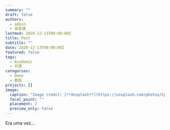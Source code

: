 ```yaml
---
summary: ""
draft: false
authors:
  - admin
  - 吳恩達
lastmod: 2020-12-13T00:00:00Z
title: Post
subtitle: ""
date: 2020-12-13T00:00:00Z
featured: false
tags:
  - Academic
  - 开源
categories:
  - Demo
  - 教程
projects: []
image:
  caption: "Image credit: [**Unsplash**](https://unsplash.com/photos/CpkOjOcXdUY)"
  focal_point: ""
  placement: 2
  preview_only: false
---
```

Era uma vez...
